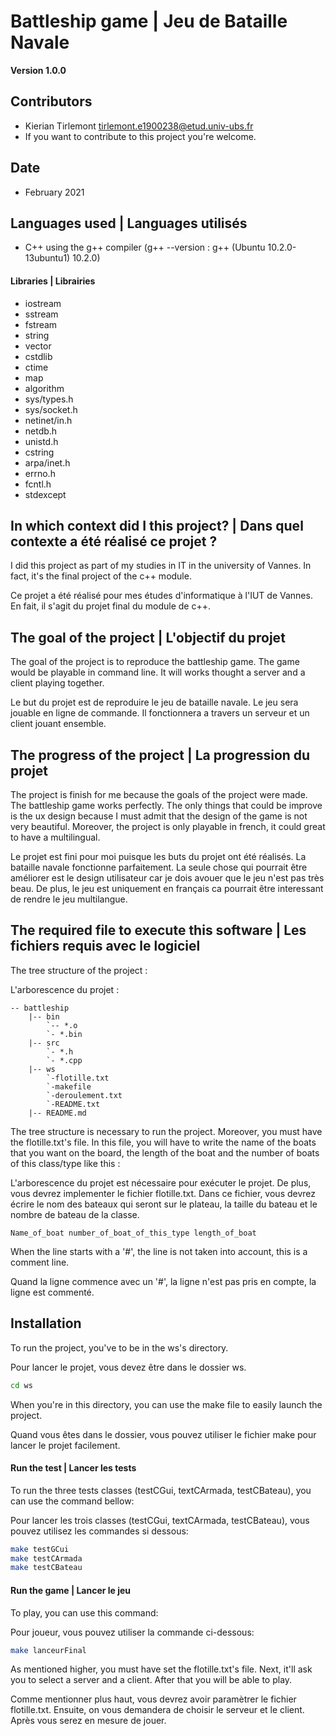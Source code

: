 Battleship game | Jeu de Bataille Navale
==

**Version 1.0.0**

## Contributors

- Kierian Tirlemont <tirlemont.e1900238@etud.univ-ubs.fr>
- If you want to contribute to this project you're welcome.

## Date

- February 2021

## Languages used | Languages utilisés

- C++ using the g++ compiler (g++ --version : g++ (Ubuntu 10.2.0-13ubuntu1) 10.2.0)

#### Libraries | Librairies

- iostream
- sstream
- fstream
- string
- vector
- cstdlib
- ctime
- map
- algorithm
- sys/types.h
- sys/socket.h
- netinet/in.h
- netdb.h
- unistd.h
- cstring
- arpa/inet.h
- errno.h
- fcntl.h
- stdexcept

## In which context did I this project? | Dans quel contexte a été réalisé ce projet ?

I did this project as part of my studies in IT in the university of Vannes. In 
fact, it's the final project of the c++ module.

Ce projet a été réalisé pour mes études d'informatique à l'IUT de Vannes. En fait,
il s'agit du projet final du module de c++.

## The goal of the project | L'objectif du projet

The goal of the project is to reproduce the battleship game. The game would be 
playable in command line. It will works thought a server and a client playing 
together.

Le but du projet est de reproduire le jeu de bataille navale. Le jeu sera jouable
en ligne de commande. Il fonctionnera a travers un serveur et un client jouant 
ensemble.

## The progress of the project | La progression du projet

The project is finish for me because the goals of the project were made. The battleship
game works perfectly. The only things that could be improve is the ux design 
because I must admit that the design of the game is not very beautiful. Moreover,
the project is only playable in french, it could great to have a multilingual.

Le projet est fini pour moi puisque les buts du projet ont été réalisés. La bataille
navale fonctionne parfaitement. La seule chose qui pourrait être améliorer est le 
design utilisateur car je dois avouer que le jeu n'est pas très beau. De plus, le
jeu est uniquement en français ca pourrait être interessant de rendre le jeu multilangue.

## The required file to execute this software | Les fichiers requis avec le logiciel

The tree structure of the project :

L'arborescence du projet :
```
-- battleship
    |-- bin
        `-- *.o
        `- *.bin
    |-- src
        `- *.h
        `- *.cpp 
    |-- ws
        `-flotille.txt
        `-makefile
        `-deroulement.txt
        `-README.txt
    |-- README.md
```

The tree structure is necessary to run the project. Moreover, you must have the
flotille.txt's file. In this file, you will have to write the name of the boats
that you want on the board, the length of the boat and the number of boats of this
class/type like this :

L'arborescence du projet est nécessaire pour exécuter le projet. De plus, vous devrez
implementer le fichier flotille.txt. Dans ce fichier, vous devrez écrire le nom des 
bateaux qui seront sur le plateau, la taille du bateau et le nombre de bateau de la
classe.

```
Name_of_boat number_of_boat_of_this_type length_of_boat
```

When the line starts with a '#', the line is not taken into account, this is a comment line.

Quand la ligne commence avec un '#', la ligne n'est pas pris en compte, la ligne est commenté.

## Installation

To run the project, you've to be in the ws's directory.

Pour lancer le projet, vous devez être dans le dossier ws.
```bash
cd ws
```
When you're in this directory, you can use the make file to easily launch the project.

Quand vous êtes dans le dossier, vous pouvez utiliser le fichier make pour lancer le projet facilement.

#### Run the test | Lancer les tests

To run the three tests classes (testCGui, textCArmada, testCBateau), you can use the command bellow:

Pour lancer les trois classes (testCGui, textCArmada, testCBateau), vous pouvez utilisez les commandes si dessous:
```bash
make testGCui
make testCArmada
make testCBateau
```

#### Run the game | Lancer le jeu

To play, you can use this command:

Pour joueur, vous pouvez utiliser la commande ci-dessous:
```bash
make lanceurFinal
```
As mentioned higher, you must have set the flotille.txt's file. Next, it'll ask you to select a server and a client.
After that you will be able to play.

Comme mentionner plus haut, vous devrez avoir paramètrer le fichier flotille.txt. Ensuite, on vous demandera de choisir
le serveur et le client. Après vous serez en mesure de jouer.